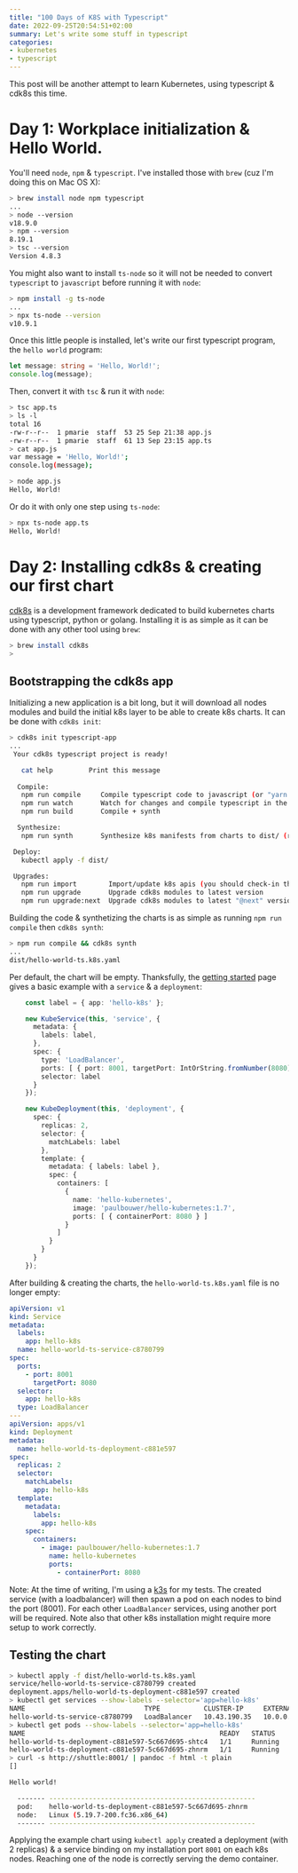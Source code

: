 ```yaml
---
title: "100 Days of K8S with Typescript"
date: 2022-09-25T20:54:51+02:00
summary: Let's write some stuff in typescript
categories:
- kubernetes
- typescript
---
```


This post will be another attempt to learn Kubernetes, using typescript & cdk8s this time.

# Day 1: Workplace initialization & Hello World.

You'll need `node`, `npm` & `typescript`. I've installed those with `brew` (cuz I'm doing this on Mac OS X):

```sh
> brew install node npm typescript
...
> node --version
v18.9.0
> npm --version
8.19.1
> tsc --version
Version 4.8.3
```

You might also want to install `ts-node` so it will not be needed to convert `typescript` to `javascript` before running it with `node`:

```sh
> npm install -g ts-node
...
> npx ts-node --version
v10.9.1
```

Once this little people is installed, let's write our first typescript program, the `hello world` program:

```ts
let message: string = 'Hello, World!';
console.log(message);
```

Then, convert it with `tsc` & run it with `node`:

```sh
> tsc app.ts
> ls -l
total 16
-rw-r--r--  1 pmarie  staff  53 25 Sep 21:38 app.js
-rw-r--r--  1 pmarie  staff  61 13 Sep 23:15 app.ts
> cat app.js
var message = 'Hello, World!';
console.log(message);

> node app.js
Hello, World!
```

Or do it with only one step using `ts-node`:

```sh
> npx ts-node app.ts
Hello, World!
```


# Day 2: Installing cdk8s & creating our first chart

[cdk8s](https://cdk8s.io) is a development framework dedicated to build kubernetes charts using typescript, python or golang. Installing it is as simple as it can be done with any other tool using `brew`:

```sh
> brew install cdk8s
>
```

## Bootstrapping the cdk8s app

Initializing a new application is a bit long, but it will download all nodes modules and build the initial k8s layer to be able to create k8s charts. It can be done with `cdk8s init`: 

```sh
> cdk8s init typescript-app
...
 Your cdk8s typescript project is ready!

   cat help         Print this message
 
  Compile:
   npm run compile     Compile typescript code to javascript (or "yarn watch")
   npm run watch       Watch for changes and compile typescript in the background
   npm run build       Compile + synth

  Synthesize:
   npm run synth       Synthesize k8s manifests from charts to dist/ (ready for 'kubectl apply -f')

 Deploy:
   kubectl apply -f dist/

 Upgrades:
   npm run import        Import/update k8s apis (you should check-in this directory)
   npm run upgrade       Upgrade cdk8s modules to latest version
   npm run upgrade:next  Upgrade cdk8s modules to latest "@next" version (last commit)
```

Building the code & synthetizing the charts is as simple as running `npm run compile` then `cdk8s synth`:

```sh
> npm run compile && cdk8s synth
...
dist/hello-world-ts.k8s.yaml
```

Per default, the chart will be empty. Thanksfully, the [getting started](https://cdk8s.io/docs/latest/getting-started/#importing-constructs-for-the-kubernetes-api) page gives a basic example with a `service` & a `deployment`:

```ts
    const label = { app: 'hello-k8s' };

    new KubeService(this, 'service', {
      metadata: {
        labels: label,
      },
      spec: {
        type: 'LoadBalancer',
        ports: [ { port: 8001, targetPort: IntOrString.fromNumber(8080) } ],
        selector: label
      }
    });

    new KubeDeployment(this, 'deployment', {
      spec: {
        replicas: 2,
        selector: {
          matchLabels: label
        },
        template: {
          metadata: { labels: label },
          spec: {
            containers: [
              {
                name: 'hello-kubernetes',
                image: 'paulbouwer/hello-kubernetes:1.7',
                ports: [ { containerPort: 8080 } ]
              }
            ]
          }
        }
      }
    });
```

After building & creating the charts, the `hello-world-ts.k8s.yaml` file is no longer empty:

```yaml
apiVersion: v1
kind: Service
metadata:
  labels:
    app: hello-k8s
  name: hello-world-ts-service-c8780799
spec:
  ports:
    - port: 8001
      targetPort: 8080
  selector:
    app: hello-k8s
  type: LoadBalancer
---
apiVersion: apps/v1
kind: Deployment
metadata:
  name: hello-world-ts-deployment-c881e597
spec:
  replicas: 2
  selector:
    matchLabels:
      app: hello-k8s
  template:
    metadata:
      labels:
        app: hello-k8s
    spec:
      containers:
        - image: paulbouwer/hello-kubernetes:1.7
          name: hello-kubernetes
          ports:
            - containerPort: 8080
```

Note: At the time of writing, I'm using a [k3s](https://k3s.io) for my tests. The created service (with a loadbalancer) will then spawn a pod on each nodes to bind the port (8001). For each other `LoadBalancer` services, using another port will be required. Note also that other k8s installation might require more setup to work correctly.

## Testing the chart

```sh
> kubectl apply -f dist/hello-world-ts.k8s.yaml
service/hello-world-ts-service-c8780799 created
deployment.apps/hello-world-ts-deployment-c881e597 created
> kubectl get services --show-labels --selector='app=hello-k8s'
NAME                              TYPE           CLUSTER-IP     EXTERNAL-IP   PORT(S)          AGE   LABELS
hello-world-ts-service-c8780799   LoadBalancer   10.43.190.35   10.0.0.4      8001:30106/TCP   50m   app=hello-k8s
> kubectl get pods --show-labels --selector='app=hello-k8s'
NAME                                                 READY   STATUS    RESTARTS   AGE   LABELS
hello-world-ts-deployment-c881e597-5c667d695-shtc4   1/1     Running   0          53m   app=hello-k8s,pod-template-hash=5c667d695
hello-world-ts-deployment-c881e597-5c667d695-zhnrm   1/1     Running   0          53m   app=hello-k8s,pod-template-hash=5c667d695
> curl -s http://shuttle:8001/ | pandoc -f html -t plain
[]

Hello world!

  ------- ----------------------------------------------------
  pod:    hello-world-ts-deployment-c881e597-5c667d695-zhnrm
  node:   Linux (5.19.7-200.fc36.x86_64)
  ------- ----------------------------------------------------
```

Applying the example chart using `kubectl apply` created a deployment (with 2 replicas) & a service binding on my installation port `8001` on each k8s nodes. Reaching one of the node is correctly serving the demo container.
